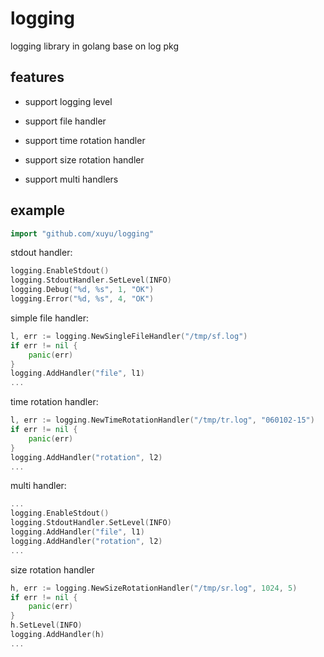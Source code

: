 logging
=======

logging library in golang base on log pkg


features
--------

* support logging level

* support file handler

* support time rotation handler

* support size rotation handler

* support multi handlers


example
-------

```go
import "github.com/xuyu/logging"
```

stdout handler:

```go
logging.EnableStdout()
logging.StdoutHandler.SetLevel(INFO)
logging.Debug("%d, %s", 1, "OK")
logging.Error("%d, %s", 4, "OK")
```

simple file handler:

```go
l, err := logging.NewSingleFileHandler("/tmp/sf.log")
if err != nil {
	panic(err)
}
logging.AddHandler("file", l1)
...
```

time rotation handler:

```go
l, err := logging.NewTimeRotationHandler("/tmp/tr.log", "060102-15")
if err != nil {
	panic(err)
}
logging.AddHandler("rotation", l2)
...
```

multi handler:

```go
...
logging.EnableStdout()
logging.StdoutHandler.SetLevel(INFO)
logging.AddHandler("file", l1)
logging.AddHandler("rotation", l2)
...
```

size rotation handler

```go
h, err := logging.NewSizeRotationHandler("/tmp/sr.log", 1024, 5)
if err != nil {
	panic(err)
}
h.SetLevel(INFO)
logging.AddHandler(h)
...
```